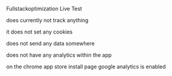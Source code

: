 Fullstackoptimization Live Test

does currently not track anything

it does not set any cookies

does not send any data somewhere

does not have any analytics within the app

on the chrome app store install page google analytics is enabled
